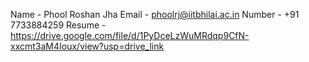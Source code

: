 Name - Phool Roshan Jha
Email - phoolrj@iitbhilai.ac.in
Number - +91 7733884259
Resume - https://drive.google.com/file/d/1PyDceLzWuMRdqp9CfN-xxcmt3aM4Ioux/view?usp=drive_link
